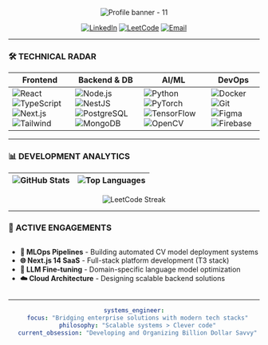 <div align="center">
  
  <!-- Animated Header -->


 ![Profile banner - 11](https://github.com/user-attachments/assets/a1b08ada-0eb6-4ff3-a5f2-a6134113df39)
  <!-- Contact Badges -->
  [![LinkedIn](https://img.shields.io/badge/-CONNECT-%230A66C2?style=for-the-badge&logo=linkedin&logoColor=white)](https://www.linkedin.com/in/suraj-mahapatra-029211/)
  [![LeetCode](https://img.shields.io/badge/-SOLUTIONS-%23FFA116?style=for-the-badge&logo=leetcode&logoColor=black)](https://leetcode.com/DriveONe_Suraj002/)
  [![Email](https://img.shields.io/badge/-CONTACT-%23EA4335?style=for-the-badge&logo=gmail&logoColor=white)](mailto:surajmahapatra2003@gmail.com)

</div>

---

### 🛠️ TECHNICAL RADAR
<div align="center">
  
| **Frontend** | **Backend & DB** | **AI/ML** | **DevOps** |
|--------------|------------------|-----------|------------|
| <img src="https://img.shields.io/badge/React-20232A?logo=react&logoColor=61DAFB" alt="React"> <img src="https://img.shields.io/badge/TypeScript-3178C6?logo=typescript&logoColor=white" alt="TypeScript"> <img src="https://img.shields.io/badge/Next.js-000000?logo=nextdotjs" alt="Next.js"> <img src="https://img.shields.io/badge/Tailwind_CSS-06B6D4?logo=tailwindcss" alt="Tailwind"> | <img src="https://img.shields.io/badge/Node.js-339933?logo=nodedotjs" alt="Node.js"> <img src="https://img.shields.io/badge/NestJS-E0234E?logo=nestjs" alt="NestJS"> <img src="https://img.shields.io/badge/PostgreSQL-4169E1?logo=postgresql" alt="PostgreSQL"> <img src="https://img.shields.io/badge/MongoDB-47A248?logo=mongodb" alt="MongoDB"> | <img src="https://img.shields.io/badge/Python-3776AB?logo=python" alt="Python"> <img src="https://img.shields.io/badge/PyTorch-EE4C2C?logo=pytorch" alt="PyTorch"> <img src="https://img.shields.io/badge/TensorFlow-FF6F00?logo=tensorflow" alt="TensorFlow"> <img src="https://img.shields.io/badge/OpenCV-5C3EE8?logo=opencv" alt="OpenCV"> | <img src="https://img.shields.io/badge/Docker-2496ED?logo=docker" alt="Docker"> <img src="https://img.shields.io/badge/Git-F05032?logo=git" alt="Git"> <img src="https://img.shields.io/badge/Figma-F24E1E?logo=figma" alt="Figma"> <img src="https://img.shields.io/badge/Firebase-FFCA28?logo=firebase" alt="Firebase"> |

</div>

---

### 📊 DEVELOPMENT ANALYTICS
<div align="center">
  
| ![GitHub Stats](https://github-readme-stats.vercel.app/api?username=suraj209211&show_icons=true&theme=dark&hide_border=true&bg_color=00000000&title_color=22D3EE&text_color=FFFFFF&icon_color=22D3EE&hide_title=true) | ![Top Languages](https://github-readme-stats.vercel.app/api/top-langs/?username=suraj209211&layout=compact&theme=dark&hide_border=true&bg_color=00000000&title_color=22D3EE&text_color=FFFFFF&langs_count=6) |
|---------------------------------------------------------------------------------------------------------------------------------------------------------|---------------------------------------------------------------------------------------------------------------------------------------------|

![LeetCode Streak](https://streak-stats.demolab.com?user=suraj209211&theme=dark&date_format=j%20M%5B%20Y%5D&hide_border=true&background=00000000&ring=22D3EE&fire=22D3EE&currStreakLabel=FFFFFF)

</div>

---

### 🚀 ACTIVE ENGAGEMENTS
<div align="center" style="text-align:left; display:inline-block">

- **🤖 MLOps Pipelines** - Building automated CV model deployment systems  
- **🌐 Next.js 14 SaaS** - Full-stack platform development (T3 stack)  
- **🧠 LLM Fine-tuning** - Domain-specific language model optimization  
- **☁️ Cloud Architecture** - Designing scalable backend solutions  

</div>

---

<div align="center">
  
```yaml
systems_engineer:
  focus: "Bridging enterprise solutions with modern tech stacks"
  philosophy: "Scalable systems > Clever code"
  current_obsession: "Developing and Organizing Billion Dollar Savvy"
